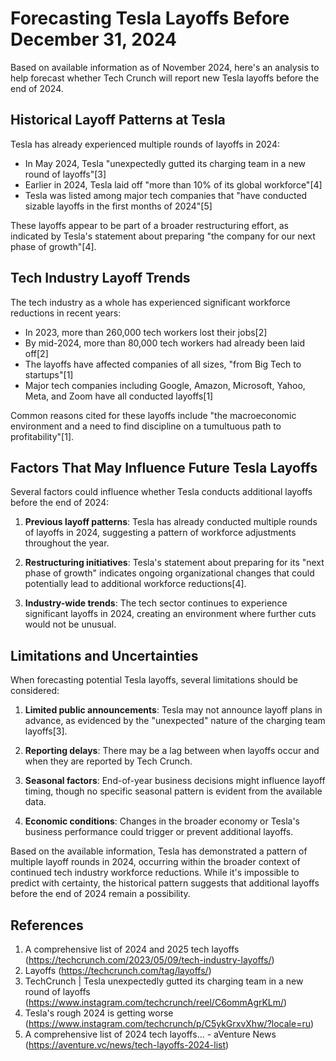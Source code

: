 # Forecasting Tesla Layoffs Before December 31, 2024

Based on available information as of November 2024, here's an analysis to help forecast whether Tech Crunch will report new Tesla layoffs before the end of 2024.

## Historical Layoff Patterns at Tesla

Tesla has already experienced multiple rounds of layoffs in 2024:

- In May 2024, Tesla "unexpectedly gutted its charging team in a new round of layoffs"[3]
- Earlier in 2024, Tesla laid off "more than 10% of its global workforce"[4]
- Tesla was listed among major tech companies that "have conducted sizable layoffs in the first months of 2024"[5]

These layoffs appear to be part of a broader restructuring effort, as indicated by Tesla's statement about preparing "the company for our next phase of growth"[4].

## Tech Industry Layoff Trends

The tech industry as a whole has experienced significant workforce reductions in recent years:

- In 2023, more than 260,000 tech workers lost their jobs[2]
- By mid-2024, more than 80,000 tech workers had already been laid off[2]
- The layoffs have affected companies of all sizes, "from Big Tech to startups"[1]
- Major tech companies including Google, Amazon, Microsoft, Yahoo, Meta, and Zoom have all conducted layoffs[1]

Common reasons cited for these layoffs include "the macroeconomic environment and a need to find discipline on a tumultuous path to profitability"[1].

## Factors That May Influence Future Tesla Layoffs

Several factors could influence whether Tesla conducts additional layoffs before the end of 2024:

1. **Previous layoff patterns**: Tesla has already conducted multiple rounds of layoffs in 2024, suggesting a pattern of workforce adjustments throughout the year.

2. **Restructuring initiatives**: Tesla's statement about preparing for its "next phase of growth" indicates ongoing organizational changes that could potentially lead to additional workforce reductions[4].

3. **Industry-wide trends**: The tech sector continues to experience significant layoffs in 2024, creating an environment where further cuts would not be unusual.

## Limitations and Uncertainties

When forecasting potential Tesla layoffs, several limitations should be considered:

1. **Limited public announcements**: Tesla may not announce layoff plans in advance, as evidenced by the "unexpected" nature of the charging team layoffs[3].

2. **Reporting delays**: There may be a lag between when layoffs occur and when they are reported by Tech Crunch.

3. **Seasonal factors**: End-of-year business decisions might influence layoff timing, though no specific seasonal pattern is evident from the available data.

4. **Economic conditions**: Changes in the broader economy or Tesla's business performance could trigger or prevent additional layoffs.

Based on the available information, Tesla has demonstrated a pattern of multiple layoff rounds in 2024, occurring within the broader context of continued tech industry workforce reductions. While it's impossible to predict with certainty, the historical pattern suggests that additional layoffs before the end of 2024 remain a possibility.

## References

1. A comprehensive list of 2024 and 2025 tech layoffs (https://techcrunch.com/2023/05/09/tech-industry-layoffs/)
2. Layoffs (https://techcrunch.com/tag/layoffs/)
3. TechCrunch | Tesla unexpectedly gutted its charging team in a new round of layoffs (https://www.instagram.com/techcrunch/reel/C6ommAgrKLm/)
4. Tesla's rough 2024 is getting worse (https://www.instagram.com/techcrunch/p/C5ykGrxvXhw/?locale=ru)
5. A comprehensive list of 2024 tech layoffs... - aVenture News (https://aventure.vc/news/tech-layoffs-2024-list)